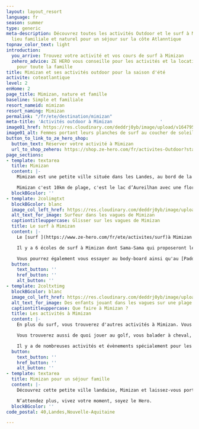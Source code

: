 ```yaml
---
layout: layout_resort
language: fr
season: summer
type: generic
meta-description: Découvrez toutes les activités Outdoor et le surf à Mimizan. Un
  lieu familiale et naturel pour un séjour sur la côte Atlanntique
topnav_color_text: light
introduction:
  you_arrive: Trouvez votre activité et vos cours de surf à Mimizan
  zehero_advice: ZE HERO vous conseille pour les activités et la location des équipements
    pour toute la famille
title: Mimizan et ses activités outdoor pour la saison d'été
activite: coteatlantique
level: 2
enHome: 2
page_title: Mimizan, nature et famille
baseline: Simple et familiale
resort_nameid: mimizan
resort_naming: Mimizan
permalink: "/fr/ete/destination/mimizan"
meta-title: 'Activités outdoor à Mimizan                  '
image01_href: https://res.cloudinary.com/deddrj0yb/image/upload/v1647959887/website/resorts/Mimizan/pieter-de-malsche-FegcrLoYH9g-unsplash.jpg
image01_alt: Femmes portant leurs planches de surf au coucher de soleil vers Mimizan
button_to_link_to_ze_hero_shop:
  button_text: Réserver votre activité à Mimizan
  url_to_shop_zehero: https://shop.ze-hero.com/fr/activites-Outdoor?station=Mimizan&calessonstype=all&catypegenderlistsummer=all&calessonsactivitytype=all&start-date=
page_sections:
- template: textarea
  title: Mimizan
  content: |-
    Mimizan est une petite ville située dans les Landes, au bord de la côte Atlantique. Un lieu au charme landais pour un séjour familial, calme et dans une nature d'exception.

    Mimizan c'est 10km de plage, c'est le lac d’Aureilhan avec une flore incroyable, c'est également le courant le Mimizan ainsi que la réserve biologique de Malloueyre. Un concentré de nature entre océan, dune, lac, marais, forêts pour un environnement préservé. Vous trouverez un patrimoine culturel et naturel important.
  blockBGcolor: ''
- template: 2colimgtxt
  blockBGcolor: blanc
  image_col_left_href: https://res.cloudinary.com/deddrj0yb/image/upload/v1647959774/website/resorts/Mimizan/thibault-debaene-roKhOJg3EKM-unsplash.jpg
  alt_text_for_image: Surfeur dans les vagues de Mimizan
  captiontitleuppercase: Glisser sur les vagues de Mimizan
  title: Le surf à Mimizan
  content: |-
    Le [surf ](https://www.ze-hero.com/fr/ete/activites/surf)à Mimizan est une activité très pratiquée tout comme le long de la côte landaise. Un lieu où le surf prospère depuis bien longtemps avec de nombreux champions de Surf et de Bodyboard. Vous y trouverez des vagues idéales pour débuter et également pour vous perfectionner. Avec 10km de plage, vous allez trouver de nombreux spots parfaits pour surfer. Toute l'année les vagues offrent des conditions idéales pour surfer, pour tous les niveaux. Vous pourrez surfer à la plage de la Garluche, du centre-ville, de la corniche, de l’Espécier. Pour les personnes désirant trouver les spots secrets, les spots pour les plus aguerris, il faudra alors marcher quelques minutes sur la plage.

    Il y a 6 écoles de surf à Mimizan dont Sama-Sama qui proposeront leurs cours. Vous pourrez prendre des cours collectifs ainsi que des cours privés afin de débuter, d’apprendre, de progresser et de vous perfectionner dans le surf. C’est l’endroit idéal pour débuter et prendre ses 1er vagues. Partez avec un moniteur de surf à l'eau, que ce soit pour un cours ou un stage de plusieurs jours. Ouvert à tous, découvrez les sensations et les joies du surf à Mimizan.

    Vous pourrez également vous essayer au body-board ainsi qu'au [Paddle board](https://www.ze-hero.com/fr/ete/activites/paddle). En plus des écoles de surf de Mimizan, vous pourrez également louer votre planche de surf ainsi qu'une combinaison de surf.
  button:
    text_button: ''
    href_button: ''
    alt_button: ''
- template: 2coltxtimg
  blockBGcolor: blanc
  image_col_left_href: https://res.cloudinary.com/deddrj0yb/image/upload/v1647959793/website/resorts/Mimizan/omar-sotillo-franco-1YDGZJ4O6s0-unsplash.jpg
  alt_text_for_image: Des enfants jouant dans les vagues sur une plage de Mimizan
  captiontitleuppercase: Que faire à Mimizan ?
  title: Les activités à Mimizan
  content: |-
    En plus du surf, vous trouverez d'autres activités à Mimizan. Vous allez pouvoir louer un [vélo ](https://www.ze-hero.com/fr/ete/activites/velo-de-route)et emprunter la piste cyclable Vélodysée® afin de vous plonger dans les forêts et découvrir au fil des kilomètres une multitude de paysages. Partez aussi en [VTT ](https://www.ze-hero.com/fr/ete/activites/vtt)sur différents sentiers rouler à travers les pins maritimes. Vous pourrez également emprunter de nombreux chemins de randonnées et découvrir le bord du lac de Mallouheyre. Sur ce même lac, vous pourrez louer un paddle ou une pirogue hawaïenne et naviguer sur l'eau douce ainsi que du canoë et de la voile.

    Vous trouverez aussi de quoi jouer au golf, vous balader à cheval, de la marche aquatique, du [yoga ](https://www.ze-hero.com/fr/ete/activite/yoga)et bien d’autres.

    Il y a de nombreuses activités et évènements spécialement pour les enfants. Mimizan sera pour vous un séjour sportif idéal en famille, pour découvrir les Landes dans un cadre naturel et paisible.
  button:
    text_button: ''
    href_button: ''
    alt_button: ''
- template: textarea
  title: Mimizan pour un séjour famille
  content: |-
    Découvrez cette petite ville landaise, Mimizan et laissez-vous porter par sa tranquillité, sa nature préservée et son calme. En famille, entre amis, en couple, vous découvrirez de nombreuses activités outdoor, vous pourrez profiter des plages, des forêts, des sentiers et du soleil de la côte Atlantique.

    N’attendez plus, vivez votre moment, soyez le Hero.
  blockBGcolor: ''
code_postal: 40,Landes,Nouvelle-Aquitaine

---
```

